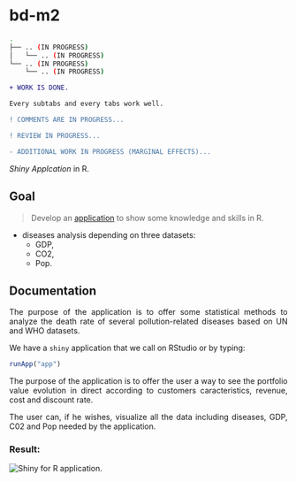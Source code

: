 # bd-m2

```bash
.
├── .. (IN PROGRESS)
│   └── .. (IN PROGRESS)
└── .. (IN PROGRESS)
    └── .. (IN PROGRESS)
```

```diff
+ WORK IS DONE.

Every subtabs and every tabs work well.

! COMMENTS ARE IN PROGRESS...

! REVIEW IN PROGRESS...

- ADDITIONAL WORK IN PROGRESS (MARGINAL EFFECTS)...
```


_Shiny Applcation_ in R.

## Goal

<div style="text-align: justify">

> Develop an [application](https://alexisvte.shinyapps.io/big-data-app/?_ga=2.183157155.462710402.1681053594-1612834766.1681053594) to show some knowledge and skills in R.

- diseases analysis depending on three datasets:
  - GDP,
  - CO2,
  - Pop.

## Documentation

The purpose of the application is to offer some statistical methods to analyze the death rate of several pollution-related diseases based on UN and WHO datasets.

We have a `shiny` application that we call on RStudio or by typing:

```r
runApp("app")
```

The purpose of the application is to offer the user a way to see the portfolio value evolution in direct according to customers caracteristics, revenue, cost and discount rate.

The user can, if he wishes, visualize all the data including diseases, GDP, C02 and Pop needed by the application.

### Result:

![Shiny for R application.](https://github.com/alexisvte/bd-m2/assets/82931295/97117db8-06fb-4194-aa0c-437be47e05c1)

</div>
